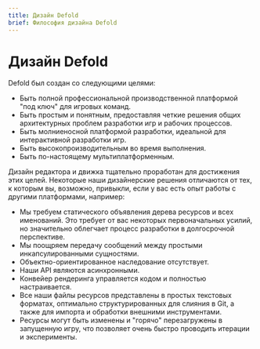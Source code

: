 ```yaml
---
title: Дизайн Defold
brief: Философия дизайна Defold
---
```


# Дизайн Defold

Defold был создан со следующими целями:

- Быть полной профессиональной производственной платформой "под ключ" для игровых команд.
- Быть простым и понятным, предоставляя четкие решения общих архитектурных проблем разработки игр и рабочих процессов.
- Быть молниеносной платформой разработки, идеальной для интерактивной разработки игр.
- Быть высокопроизводительным во время выполнения.
- Быть по-настоящему мультиплатформенным.

Дизайн редактора и движка тщательно проработан для достижения этих целей. Некоторые наши дизайнерские решения отличаются от тех, к которым вы, возможно, привыкли, если у вас есть опыт работы с другими платформами, например:

- Мы требуем статического объявления дерева ресурсов и всех именований. Это требует от вас некоторых первоначальных усилий, но значительно облегчает процесс разработки в долгосрочной перспективе.
- Мы поощряем передачу сообщений между простыми инкапсулированными сущностями.
- Объектно-ориентированное наследование отсутствует.
- Наши API являются асинхронными.
- Конвейер рендеринга управляется кодом и полностью настраивается.
- Все наши файлы ресурсов представлены в простых текстовых форматах, оптимально структурированных для слияния в Git, а также для импорта и обработки внешними инструментами.
- Ресурсы могут быть изменены и "горячо" перезагружены в запущенную игру, что позволяет очень быстро проводить итерации и эксперименты.
